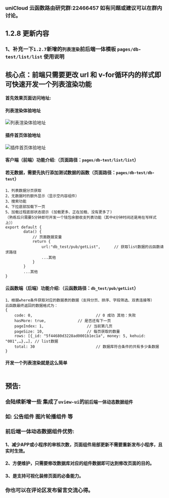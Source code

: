 ### uniCloud 云函数路由研究群:22466457 如有问题或建议可以在群内讨论。

## 1.2.8 更新内容
### 1、补充一下`1.2.7`新增的`列表渲染`前后端一体模板 `pages/db-test/list/list` 使用说明
## 核心点：前端只需要更改 url 和 v-for循环内的样式即可快速开发一个列表渲染功能
#### 首先效果页面访问地址:
#### 列表渲染体验地址
![列表渲染体验地址](https://vkceyugu.cdn.bspapp.com/VKCEYUGU-vk-cloud-router-test/09b275b0-e8d5-11ea-8ff1-d5dcf8779628.png "列表渲染体验地址")
#### 插件首页体验地址
![插件首页体验地址](https://vkceyugu.cdn.bspapp.com/VKCEYUGU-vk-cloud-router-test/09b275b0-e8d5-11ea-b244-a9f5e5565f30.png "插件首页体验地址")
#### 客户端（前端）功能介绍:（页面路径：`pages/db-test/list/list`）
#### 若无数据，需要先执行添加测试数据的函数（页面路径：`pages/db-test/db-test`）
```
1、列表数据分页获取
2、无数据时的额外显示（显示空内容组件）
3、搜索功能
4、下拉底部加载下一页
5、加载过程底部状态提示 (加载更多、正在加载、没有更多了)
（熟练后只需要5分钟即可开发一个钱包余额收支列表功能（其中4分钟时间还是用在写样式上））
export default {
		data() {
			// 页面数据变量
			return {
				url:"db_test/pub/getList",		// 获取list数据的云函数请求路径
				...其他
			}
		}
		...其他
}
```
#### 云函数端（后端）功能介绍:（云函数路径：`db_test/pub/getList`）
```
1、根据where条件获取对应的数据表的数据（支持分页、排序、字段筛选、双表连接等）
云函数最终返回的数据格式为：
{
	code: 0,							// 0 成功 其他：失败
	hasMore: true,				// 是否还有下一页
	pageIndex: 1,					// 当前第几页
	pageSize: 10,					// 每页获取的数量
	rows: [{_id: "5f44680d3228ad0001b1ec1a", money: 5, kehuid: "001",…},…], // list数据
	total: 30							// 数据库符合条件的共有多少条数据
}

```

#### 开发一个列表渲染就是这么简单
```

```

## 预告:
### 会陆续新增一些 集成了`uview-ui`的`前后端一体动态数据组件`
### 如: 公告组件 图片轮播组件 等
### 前后端一体动态数据组件优势:

#### 1、减少APP或小程序的审核次数，页面组件局部更新不需要重新发布小程序，且实时生效。
#### 2、方便维护，只需要修改数据库对应的组件数据即可达到修改页面的目的。
#### 3、是支持可视化装修页面的必备能力。




### 你也可以在评论区发布留言交流心得。